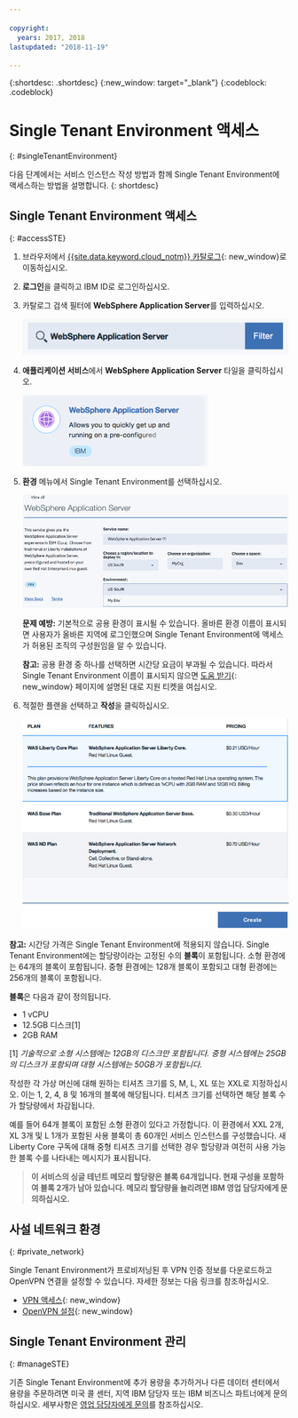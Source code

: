 ```yaml
---

copyright:
  years: 2017, 2018
lastupdated: "2018-11-19"

---
```


{:shortdesc: .shortdesc}
{:new_window: target="_blank"}
{:codeblock: .codeblock}

# Single Tenant Environment 액세스
{: #singleTenantEnvironment}


다음 단계에서는 서비스 인스턴스 작성 방법과 함께 Single Tenant Environment에 액세스하는 방법을 설명합니다.
{: shortdesc}


## Single Tenant Environment 액세스
{: #accessSTE}

1. 브라우저에서 [{{site.data.keyword.cloud_notm}} 카탈로그](https://{DomainName}/catalog/){: new_window}로 이동하십시오.

2. **로그인**을 클릭하고 IBM ID로 로그인하십시오.

6. 카탈로그 검색 필터에 **WebSphere Application Server**를 입력하십시오.

    ![검색 필터](images/filter.png)

7. **애플리케이션 서비스**에서 **WebSphere Application Server** 타일을 클릭하십시오.

    ![WebSphere Application Server 타일](images/iconWAS.png)

8. **환경** 메뉴에서 Single Tenant Environment를 선택하십시오.

    ![Single Tenant Environment 이름](images/environmentSTE.png)

    **문제 예방:** 기본적으로 공용 환경이 표시될 수 있습니다. 올바른 환경 이름이 표시되면 사용자가 올바른 지역에 로그인했으며 Single Tenant Environment에 액세스가 허용된 조직의 구성원임을 알 수 있습니다.

    **참고:** 공용 환경 중 하나를 선택하면 시간당 요금이 부과될 수 있습니다. 따라서 Single Tenant Environment 이름이 표시되지 않으면 [도움 받기](reportingIssues.html){: new_window} 페이지에 설명된 대로 지원 티켓을 여십시오.

9. 적절한 플랜을 선택하고 **작성**을 클릭하십시오.

    ![플랜 선택 및 서비스 작성](images/createSTE.png)


**참고:** 시간당 가격은 Single Tenant Environment에 적용되지 않습니다. Single Tenant Environment에는 할당량이라는 고정된 수의 **블록**이 포함됩니다. 소형 환경에는 64개의 블록이 포함됩니다. 중형 환경에는 128개 블록이 포함되고 대형 환경에는 256개의 블록이 포함됩니다.

**블록**은 다음과 같이 정의됩니다.
  * 1 vCPU
  * 12.5GB 디스크[1]
  * 2GB RAM

[1] *기술적으로 소형 시스템에는 12GB의 디스크만 포함됩니다. 중형 시스템에는 25GB의 디스크가 포함되며 대형 시스템에는 50GB가 포함됩니다.*

작성한 각 가상 머신에 대해 원하는 티셔츠 크기를 S, M, L, XL 또는 XXL로 지정하십시오. 이는 1, 2, 4, 8 및 16개의 블록에 해당됩니다. 티셔츠 크기를 선택하면 해당 블록 수가 할당량에서 차감됩니다.

예를 들어 64개 블록이 포함된 소형 환경이 있다고 가정합니다. 이 환경에서 XXL 2개, XL 3개 및 L 1개가 포함된 사용 블록이 총 60개인 서비스 인스턴스를 구성했습니다. 새 Liberty Core 구독에 대해 중형 티셔츠 크기를 선택한 경우 할당량과 여전히 사용 가능한 블록 수를 나타내는 메시지가 표시됩니다.

> **이 서비스의 싱글 테넌트 메모리 할당량은 블록 64개입니다. 현재 구성을 포함하여 블록 2개가 남아 있습니다. 메모리 할당량을 늘리려면 IBM 영업 담당자에게 문의하십시오.**


## 사설 네트워크 환경
{: #private_network}

Single Tenant Environment가 프로비저닝된 후 VPN 인증 정보를 다운로드하고 OpenVPN 연결을 설정할 수 있습니다. 자세한 정보는 다음 링크를 참조하십시오.

* [VPN 액세스](networkEnvironment.html#vpnAccess){: new_window}
* [OpenVPN 설정](systemAccess.html#setup_openvpn){: new_window}

## Single Tenant Environment 관리
{: #manageSTE}

기존 Single Tenant Environment에 추가 용량을 추가하거나 다른 데이터 센터에서 용량을 주문하려면 미국 콜 센터, 지역 IBM 담당자 또는 IBM 비즈니스 파트너에게 문의하십시오. 세부사항은 [영업 담당자에게 문의](reportingIssues.html#contacting-sales)를 참조하십시오.

